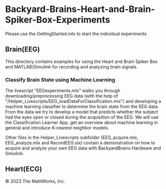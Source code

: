 # Backyard-Brains-Heart-and-Brain-Spiker-Box-Experiments
Please use the GettingStarted.mlx to start the individual experiments

## Brain(EEG)
This directory contains examples for using the Heart and Brain Spiker Box and MATLAB/Simulink for recording and analyzing brain signals.

### Classify Brain State using Machine Learning
The livescript "EEGexperiments.mlx" walks you through downloading/preprocessing EEG data (with the help of "/Helper_Livescripts/EEG_loadDataForClassification.mlx") and developing a machine learning classifier to determine the brain state from the EEG data. From the data we try to develop a model that predicts whether the subject had the eyes open or closed during the acquisition of the EEG. We will use the Classification Learner App, get an overview about machine learning in general and introduce K-nearest neighbor models.

Other files in the Helper_Livescripts subfolder (EEG_acquire.mlx, EEG_analyze.mlx and RecordEEG.slx) contain a demonstration on how to acquire and analyze your own EEG data with BackyardBrains Hardware and Simulink.


## Heart(ECG)



© 2023 The MathWorks, Inc.

